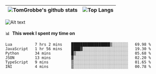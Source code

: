 |![TomGrobbe's github stats](https://github-readme-stats.vercel.app/api?username=egerdnc&count_private=true&show_icons=true&theme=dracula&disable_animations=true&include_all_commits=true)|![Top Langs](https://github-readme-stats.vercel.app/api/top-langs/?username=egerdnc&theme=dracula&langs_count=10&layout=compact)|
|:-:|:-:|

![Alt text](https://spotify-recently-played-readme.vercel.app/api?user=i4a9i8pn8x8vvskq8v52yhckr)
<br>
<br>
📊 &nbsp;**This week I spent my time on**
<!--START_SECTION:waka-->

```text
Lua          7 hrs 2 mins    █████████████████▒░░░░░░░   69.98 %
JavaScript   1 hr 56 mins    ████▓░░░░░░░░░░░░░░░░░░░░   19.30 %
Python       34 mins         █▒░░░░░░░░░░░░░░░░░░░░░░░   05.68 %
JSON         13 mins         ▓░░░░░░░░░░░░░░░░░░░░░░░░   02.20 %
TypeScript   9 mins          ▒░░░░░░░░░░░░░░░░░░░░░░░░   01.65 %
INI          4 mins          ▒░░░░░░░░░░░░░░░░░░░░░░░░   00.78 %
```

<!--END_SECTION:waka-->
